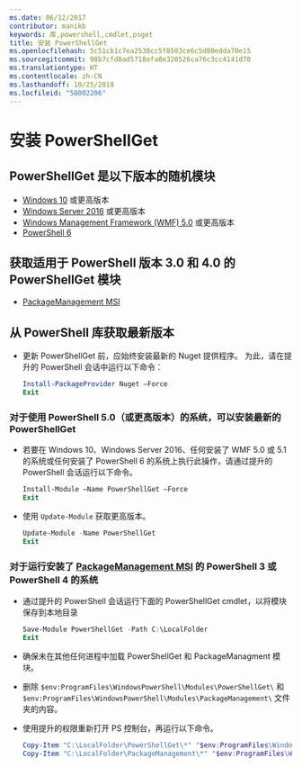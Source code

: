 ```yaml
---
ms.date: 06/12/2017
contributor: manikb
keywords: 库,powershell,cmdlet,psget
title: 安装 PowerShellGet
ms.openlocfilehash: 5c51cb1c7ea2538cc5f8503ce6c5d80edda70e15
ms.sourcegitcommit: 98b7cfd8ad5718efa8e320526ca76c3cc4141d78
ms.translationtype: HT
ms.contentlocale: zh-CN
ms.lasthandoff: 10/25/2018
ms.locfileid: "50002206"
---
```

# <a name="installing-powershellget"></a>安装 PowerShellGet

## <a name="powershellget-is-an-in-box-module-in-the-following-releases"></a>PowerShellGet 是以下版本的随机模块

- [Windows 10](https://www.microsoft.com/windows) 或更高版本
- [Windows Server 2016](/windows-server/windows-server) 或更高版本
- [Windows Management Framework (WMF) 5.0](https://www.microsoft.com/download/details.aspx?id=50395) 或更高版本
- [PowerShell 6](https://github.com/PowerShell/PowerShell/releases)

## <a name="get-powershellget-module-for-powershell-versions-30-and-40"></a>获取适用于 PowerShell 版本 3.0 和 4.0 的 PowerShellGet 模块

- [PackageManagement MSI](https://www.microsoft.com/download/details.aspx?id=51451)

## <a name="get-the-latest-version-from-powershell-gallery"></a>从 PowerShell 库获取最新版本

- 更新 PowerShellGet 前，应始终安装最新的 Nuget 提供程序。 为此，请在提升的 PowerShell 会话中运行以下命令：

  ```powershell
  Install-PackageProvider Nuget –Force
  Exit
  ```

### <a name="for-systems-with-powershell-50-or-newer-you-can-install-the-latest-powershellget"></a>对于使用 PowerShell 5.0（或更高版本）的系统，可以安装最新的 PowerShellGet

- 若要在 Windows 10、Windows Server 2016、任何安装了 WMF 5.0 或 5.1 的系统或任何安装了 PowerShell 6 的系统上执行此操作，请通过提升的 PowerShell 会话运行以下命令。

  ```powershell
  Install-Module –Name PowerShellGet –Force
  Exit
  ```

- 使用 `Update-Module` 获取更高版本。

  ```powershell
  Update-Module -Name PowerShellGet
  Exit
  ```

### <a name="for-systems-running-powershell-3-or-powershell-4-that-have-installed-the-packagemanagement-msihttpswwwmicrosoftcomdownloaddetailsaspxid51451"></a>对于运行安装了 [PackageManagement MSI](https://www.microsoft.com/download/details.aspx?id=51451) 的 PowerShell 3 或 PowerShell 4 的系统

- 通过提升的 PowerShell 会话运行下面的 PowerShellGet cmdlet，以将模块保存到本地目录

  ```powershell
  Save-Module PowerShellGet -Path C:\LocalFolder
  Exit
  ```

- 确保未在其他任何进程中加载 PowerShellGet 和 PackageManagment 模块。
- 删除 `$env:ProgramFiles\WindowsPowerShell\Modules\PowerShellGet\` 和 `$env:ProgramFiles\WindowsPowerShell\Modules\PackageManagement\` 文件夹的内容。
- 使用提升的权限重新打开 PS 控制台，再运行以下命令。

  ```powershell
  Copy-Item "C:\LocalFolder\PowerShellGet\*" "$env:ProgramFiles\WindowsPowerShell\Modules\PowerShellGet\" -Recurse -Force
  Copy-Item "C:\LocalFolder\PackageManagement\*" "$env:ProgramFiles\WindowsPowerShell\Modules\PackageManagement\" -Recurse -Force
  ```
